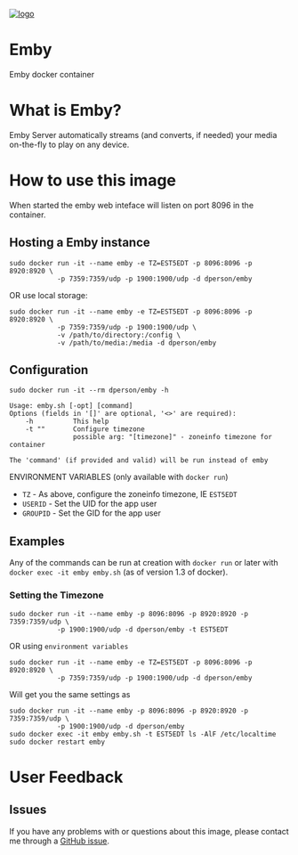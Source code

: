 [![logo](https://raw.githubusercontent.com/dperson/emby/master/logo.png)](http://emby.media/)

# Emby

Emby docker container

# What is Emby?

Emby Server automatically streams (and converts, if needed) your media
on-the-fly to play on any device.

# How to use this image

When started the emby web inteface will listen on port 8096 in the container.

## Hosting a Emby instance

    sudo docker run -it --name emby -e TZ=EST5EDT -p 8096:8096 -p 8920:8920 \
                -p 7359:7359/udp -p 1900:1900/udp -d dperson/emby

OR use local storage:

    sudo docker run -it --name emby -e TZ=EST5EDT -p 8096:8096 -p 8920:8920 \
                -p 7359:7359/udp -p 1900:1900/udp \
                -v /path/to/directory:/config \
                -v /path/to/media:/media -d dperson/emby

## Configuration

    sudo docker run -it --rm dperson/emby -h

    Usage: emby.sh [-opt] [command]
    Options (fields in '[]' are optional, '<>' are required):
        -h          This help
        -t ""       Configure timezone
                    possible arg: "[timezone]" - zoneinfo timezone for container

    The 'command' (if provided and valid) will be run instead of emby

ENVIRONMENT VARIABLES (only available with `docker run`)

 * `TZ` - As above, configure the zoneinfo timezone, IE `EST5EDT`
 * `USERID` - Set the UID for the app user
 * `GROUPID` - Set the GID for the app user

## Examples

Any of the commands can be run at creation with `docker run` or later with
`docker exec -it emby emby.sh` (as of version 1.3 of docker).

### Setting the Timezone

    sudo docker run -it --name emby -p 8096:8096 -p 8920:8920 -p 7359:7359/udp \
                -p 1900:1900/udp -d dperson/emby -t EST5EDT

OR using `environment variables`

    sudo docker run -it --name emby -e TZ=EST5EDT -p 8096:8096 -p 8920:8920 \
                -p 7359:7359/udp -p 1900:1900/udp -d dperson/emby

Will get you the same settings as

    sudo docker run -it --name emby -p 8096:8096 -p 8920:8920 -p 7359:7359/udp \
                -p 1900:1900/udp -d dperson/emby
    sudo docker exec -it emby emby.sh -t EST5EDT ls -AlF /etc/localtime
    sudo docker restart emby

# User Feedback

## Issues

If you have any problems with or questions about this image, please contact me
through a [GitHub issue](https://github.com/dperson/emby/issues).